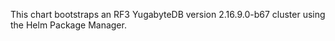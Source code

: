 This chart bootstraps an RF3 YugabyteDB version 2.16.9.0-b67 cluster using the Helm Package Manager.
